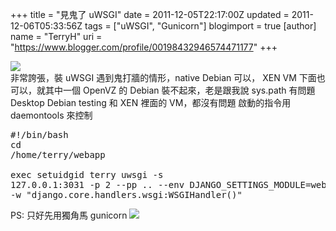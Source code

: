 +++
title = "見鬼了 uWSGI"
date = 2011-12-05T22:17:00Z
updated = 2011-12-06T05:33:56Z
tags = ["uWSGI", "Gunicorn"]
blogimport = true 
[author]
	name = "TerryH"
	uri = "https://www.blogger.com/profile/00198432946574471177"
+++

<a href="http://projects.unbit.it/uwsgi/"><img src="http://projects.unbit.it/images/logo_uWSGI.png" /></a> <br />非常誇張，裝 uWSGI 遇到鬼打牆的情形，native Debian 可以， XEN VM 下面也可以，就其中一個  OpenVZ 的 Debian 裝不起來，老是跟我說 sys.path 有問題   Desktop Debian testing 和 XEN 裡面的 VM，都沒有問題   啟動的指令用 daemontools 來控制 <br /><pre>#!/bin/bash<br />cd /home/terry/webapp<br /><br />exec setuidgid terry uwsgi -s 127.0.0.1:3031 -p 2 --pp .. --env DJANGO_SETTINGS_MODULE=webapp.settings -w "django.core.handlers.wsgi:WSGIHandler()"<br /></pre>PS: 只好先用獨角馬 gunicorn <a href="http://gunicorn.org/"><img src="http://gunicorn.org/images/logo.png" /></a>
